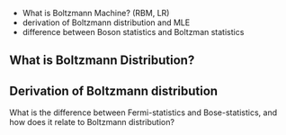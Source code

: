 - What is Boltzmann Machine? (RBM, LR)
- derivation of Boltzmann distribution and MLE
- difference between Boson statistics and Boltzman statistics 

## What is Boltzmann Distribution?

## Derivation of Boltzmann distribution

What is the difference between Fermi-statistics and Bose-statistics, and how
does it relate to Boltzmann distribution?

[^2]: http://bcs.whfreeman.com/webpub/Ektron/Tipler%20Modern%20Physics%206e/Classical%20Concept%20Review/Chapter_8_CCR_7_Derivation_of_the_Boltzmann_Distribution.pdf
